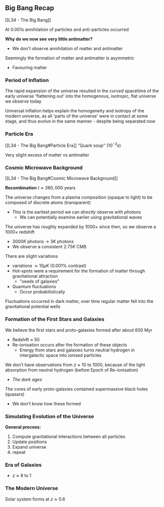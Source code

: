 
## Big Bang Recap
[[L34 - The Big Bang]]

At 0.001s annihilation of particles and anti-particles occurred

**Why do we now see very little antimatter?**
- We don't observe annihilation of matter and antimatter

Seemingly the formation of matter and antimatter is asymmetric
- Favouring matter


### Period of Inflation
The rapid expansion of the universe resulted in the *curved* spacetime of the early universe 'flattening out' into the homogenous, isotropic, flat universe we observe today

Universal inflation helps explain the homogeneity and isotropy of the modern universe, as all 'parts of the universe' were in contact at some stage, and thus evolve in the same manner - despite being separated now



### Particle Era
[[L34 - The Big Bang#Particle Era]]
"Quark soup" ($10^{-3}s$)

Very slight excess of matter vs antimatter


### Cosmic Microwave Background
[[L34 - The Big Bang#Cosmic Microwave Background]]

**Recombination**
$t \approx 380,000$ years

The universe changes from a plasma composition (opaque to light)
to be composed of discrete atoms (transparent)
- This is the earliest period we can *directly* observe with *photons*
	- We can potentially examine earlier using gravitational waves


The universe has roughly expanded by $1000\times$ since then, so we observe a $1000\times$ redshift
- $3000K$ photons $\to$ $3K$ photons
- We observe a consistent $2.75K$ CMB

There are slight variations
- variations $\approx 10 \mu K$ (0.001% contrast)
- Hot-spots were a requirement for the formation of matter through gravitational attraction
	- "seeds of galaxies"
- Quantum fluctuations
	- Occur probabilistically

Fluctuations occurred in dark matter, over time regular matter fell into the gravitational potential wells


### Formation of the First Stars and Galaxies

We believe the first stars and proto-galaxies formed after about 600 Myr
- Redshift $\approx$ 50
- Re-ionisation occurs after the formation of these objects
	- Energy from stars and galaxies turns neutral hydrogen in intergalactic space into ionised particles

We don't have observations from $z \approx 10 \text{ to } 1000$, because of the light absorption from neutral hydrogen (before Epoch of Re-ionisation)
- *The dark ages*


The cores of early proto-galaxies contained supermassive black holes (quasars)
- We don't know how these formed

### Simulating Evolution of the Universe

**General process:**
1. Compute gravitational interactions between all particles
2. Update positions
3. Expand universe
4. repeat



### Era of Galaxies
- $z \approx 8\text{ to }1$


### The Modern Universe
Solar system forms at $z \approx 0.6$




